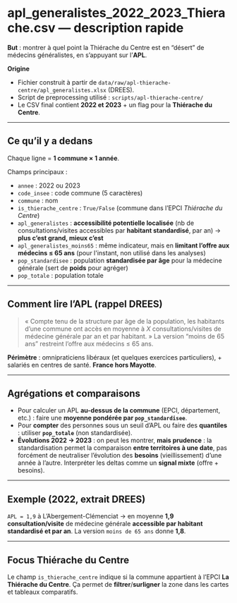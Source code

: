 # apl_generalistes_2022_2023_Thierache.csv — description rapide

**But** : montrer à quel point la Thiérache du Centre est en “désert” de médecins généralistes, en s’appuyant sur l’**APL**.

**Origine**

- Fichier construit à partir de `data/raw/apl-thierache-centre/apl_generalistes.xlsx` (DREES).
- Script de preprocessing utilisé : `scripts/apl-thierache-centre/`
- Le CSV final contient **2022 et 2023** + un flag pour la **Thiérache du Centre**.

---

## Ce qu’il y a dedans

Chaque ligne = **1 commune × 1 année**.

Champs principaux :

- `annee` : 2022 ou 2023
- `code_insee` : code commune (5 caractères)
- `commune` : nom
- `is_thierache_centre` : `True/False` (commune dans l’EPCI _Thiérache du Centre_)
- `apl_generalistes` : **accessibilité potentielle localisée** (nb de consultations/visites accessibles par **habitant standardisé**, par an) → **plus c’est grand, mieux c’est**
- `apl_generalistes_moins65` : même indicateur, mais en **limitant l’offre aux médecins ≤ 65 ans** (pour l'instant, non utilisé dans les analyses)
- `pop_standardisee` : population **standardisée par âge** pour la médecine générale (sert de **poids** pour agréger)
- `pop_totale` : population totale

---

## Comment lire l’APL (rappel DREES)

> « Compte tenu de la structure par âge de la population, les habitants d’une commune ont accès en moyenne à _X_ consultations/visites de médecine générale par an et par habitant. »
> La version “moins de 65 ans” restreint l’offre aux médecins ≤ 65 ans.

**Périmètre** : omnipraticiens libéraux (et quelques exercices particuliers), + salariés en centres de santé. **France hors Mayotte**.

---

## Agrégations et comparaisons

- Pour calculer un APL **au-dessus de la commune** (EPCI, département, etc.) : faire une **moyenne pondérée par `pop_standardisee`**.
- Pour **compter** des personnes sous un seuil d’APL ou faire des **quantiles** : utiliser **`pop_totale`** (non standardisée).
- **Évolutions 2022 → 2023** : on peut les montrer, **mais prudence** : la standardisation permet la comparaison **entre territoires à une date**, pas forcément de neutraliser l’évolution des **besoins** (vieillissement) d’une année à l’autre. Interpréter les deltas comme un **signal mixte** (offre + besoins).

---

## Exemple (2022, extrait DREES)

`APL = 1,9` à L’Abergement-Clémenciat → en moyenne **1,9 consultation/visite** de médecine générale **accessible par habitant standardisé et par an**.
La version `moins de 65 ans` donne **1,8**.

---

## Focus Thiérache du Centre

Le champ `is_thierache_centre` indique si la commune appartient à l’EPCI **La Thiérache du Centre**.
Ça permet de **filtrer**/**surligner** la zone dans les cartes et tableaux comparatifs.
